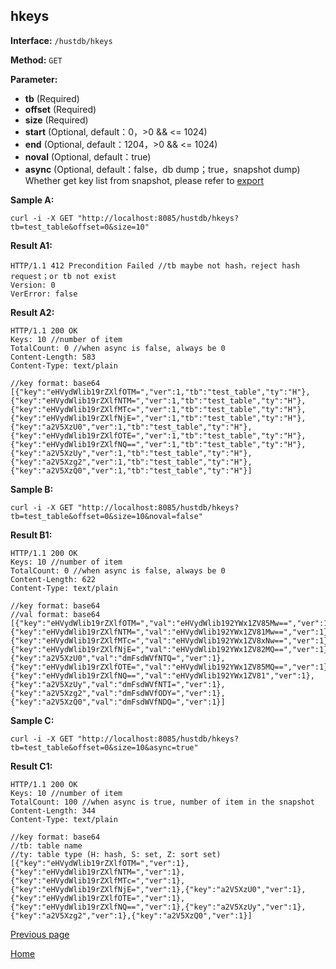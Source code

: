 ## hkeys ##

**Interface:** `/hustdb/hkeys`

**Method:** `GET`

**Parameter:** 

*  **tb** (Required)    
*  **offset** (Required)  
*  **size** (Required)  
*  **start** (Optional, default：0，>0 && <= 1024)  
*  **end** (Optional, default：1204，>0 && <= 1024)
*  **noval** (Optional, default：true)
*  **async** (Optional, default：false，db dump；true，snapshot dump)  
Whether get key list from snapshot, please refer to [export](export.md)
  
**Sample A:**

    curl -i -X GET "http://localhost:8085/hustdb/hkeys?tb=test_table&offset=0&size=10"

**Result A1:**

	HTTP/1.1 412 Precondition Failed //tb maybe not hash，reject hash request；or tb not exist
	Version: 0
	VerError: false

**Result A2:**

	HTTP/1.1 200 OK
	Keys: 10 //number of item
	TotalCount: 0 //when async is false, always be 0
	Content-Length: 583
	Content-Type: text/plain

    //key format: base64
	[{"key":"eHVydWlib19rZXlfOTM=","ver":1,"tb":"test_table","ty":"H"},{"key":"eHVydWlib19rZXlfNTM=","ver":1,"tb":"test_table","ty":"H"},{"key":"eHVydWlib19rZXlfMTc=","ver":1,"tb":"test_table","ty":"H"},{"key":"eHVydWlib19rZXlfNjE=","ver":1,"tb":"test_table","ty":"H"},{"key":"a2V5XzU0","ver":1,"tb":"test_table","ty":"H"},{"key":"eHVydWlib19rZXlfOTE=","ver":1,"tb":"test_table","ty":"H"},{"key":"eHVydWlib19rZXlfNQ==","ver":1,"tb":"test_table","ty":"H"},{"key":"a2V5XzUy","ver":1,"tb":"test_table","ty":"H"},{"key":"a2V5Xzg2","ver":1,"tb":"test_table","ty":"H"},{"key":"a2V5XzQ0","ver":1,"tb":"test_table","ty":"H"}]

**Sample B:**

    curl -i -X GET "http://localhost:8085/hustdb/hkeys?tb=test_table&offset=0&size=10&noval=false"

**Result B1:**

	HTTP/1.1 200 OK
	Keys: 10 //number of item
	TotalCount: 0 //when async is false, always be 0
	Content-Length: 622
	Content-Type: text/plain

	//key format: base64
	//val format: base64
	[{"key":"eHVydWlib19rZXlfOTM=","val":"eHVydWlib192YWx1ZV85Mw==","ver":1},{"key":"eHVydWlib19rZXlfNTM=","val":"eHVydWlib192YWx1ZV81Mw==","ver":1},{"key":"eHVydWlib19rZXlfMTc=","val":"eHVydWlib192YWx1ZV8xNw==","ver":1},{"key":"eHVydWlib19rZXlfNjE=","val":"eHVydWlib192YWx1ZV82MQ==","ver":1},{"key":"a2V5XzU0","val":"dmFsdWVfNTQ=","ver":1},{"key":"eHVydWlib19rZXlfOTE=","val":"eHVydWlib192YWx1ZV85MQ==","ver":1},{"key":"eHVydWlib19rZXlfNQ==","val":"eHVydWlib192YWx1ZV81","ver":1},{"key":"a2V5XzUy","val":"dmFsdWVfNTI=","ver":1},{"key":"a2V5Xzg2","val":"dmFsdWVfODY=","ver":1},{"key":"a2V5XzQ0","val":"dmFsdWVfNDQ=","ver":1}]

**Sample C:**

    curl -i -X GET "http://localhost:8085/hustdb/hkeys?tb=test_table&offset=0&size=10&async=true"

**Result C1:**

	HTTP/1.1 200 OK
	Keys: 10 //number of item
	TotalCount: 100 //when async is true, number of item in the snapshot 
	Content-Length: 344
	Content-Type: text/plain

	//key format: base64
	//tb: table name
    //ty: table type (H: hash, S: set, Z: sort set)
	[{"key":"eHVydWlib19rZXlfOTM=","ver":1},{"key":"eHVydWlib19rZXlfNTM=","ver":1},{"key":"eHVydWlib19rZXlfMTc=","ver":1},{"key":"eHVydWlib19rZXlfNjE=","ver":1},{"key":"a2V5XzU0","ver":1},{"key":"eHVydWlib19rZXlfOTE=","ver":1},{"key":"eHVydWlib19rZXlfNQ==","ver":1},{"key":"a2V5XzUy","ver":1},{"key":"a2V5Xzg2","ver":1},{"key":"a2V5XzQ0","ver":1}]

[Previous page](../hustdb.md)

[Home](../../../index.md)